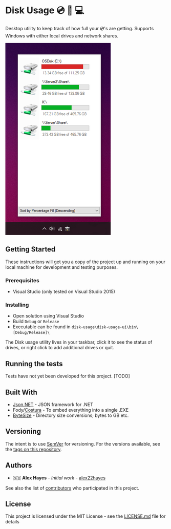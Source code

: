 # Disk Usage :cd: :floppy_disk: :computer: 

Desktop utility to keep track of how full your :cd:'s are getting. Supports Windows with either local drives and network shares.

![Disk Usage Screenshot](/screenshots/mainscreen.png?raw=true "Disk Usage Popup Window")

## Getting Started

These instructions will get you a copy of the project up and running on your local machine for development and testing purposes. 

### Prerequisites

* Visual Studio (only tested on Visual Studio 2015)

### Installing

* Open solution using Visual Studio
* Build `Debug` or `Release`
* Executable can be found in `disk-usage\disk-usage-ui\bin\[Debug/Release]\`

The Disk usage utility lives in your taskbar, click it to see the status of drives, or right click to add additional drives or quit.

## Running the tests

Tests have not yet been developed for this project. [TODO]

## Built With

* [Json.NET](https://github.com/JamesNK/Newtonsoft.Json) - JSON framework for .NET
* Fody/[Costura](https://github.com/Fody/Costura) - To embed everything into a single .EXE
* [ByteSize](https://github.com/omar/ByteSize) - Directory size conversions; bytes to GB etc.

## Versioning

The intent is to use [SemVer](http://semver.org/) for versioning. For the versions available, see the [tags on this repository](https://github.com/alex22hayes/disk-usage/tags). 

## Authors

* :uk: **Alex Hayes** - *Initial work* - [alex22hayes](https://github.com/alex22hayes)

See also the list of [contributors](https://github.com/alex22hayes/disk-usage/graphs/contributors) who participated in this project.

## License

This project is licensed under the MIT License - see the [LICENSE.md](LICENSE.md) file for details

